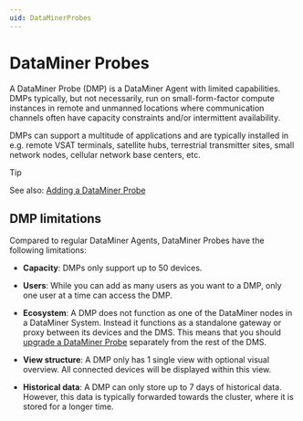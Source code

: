 ```yaml
---
uid: DataMinerProbes
---
```


# DataMiner Probes

A DataMiner Probe (DMP) is a DataMiner Agent with limited capabilities. DMPs typically, but not necessarily, run on small-form-factor compute instances in remote and unmanned locations where communication channels often have capacity constraints and/or intermittent availability.

DMPs can support a multitude of applications and are typically installed in e.g. remote VSAT terminals, satellite hubs, terrestrial transmitter sites, small network nodes, cellular network base centers, etc.

> [!TIP]
> See also: [Adding a DataMiner Probe](xref:Adding_a_DataMiner_Probe)

## DMP limitations

Compared to regular DataMiner Agents, DataMiner Probes have the following limitations:

- **Capacity**: DMPs only support up to 50 devices.

- **Users**: While you can add as many users as you want to a DMP, only one user at a time can access the DMP.

- **Ecosystem**: A DMP does not function as one of the DataMiner nodes in a DataMiner System. Instead it functions as a standalone gateway or proxy between its devices and the DMS. This means that you should [upgrade a DataMiner Probe](xref:upgrading_a_dataminer_probe) separately from the rest of the DMS.

- **View structure**: A DMP only has 1 single view with optional visual overview. All connected devices will be displayed within this view.

- **Historical data**: A DMP can only store up to 7 days of historical data. However, this data is typically forwarded towards the cluster, where it is stored for a longer time.
